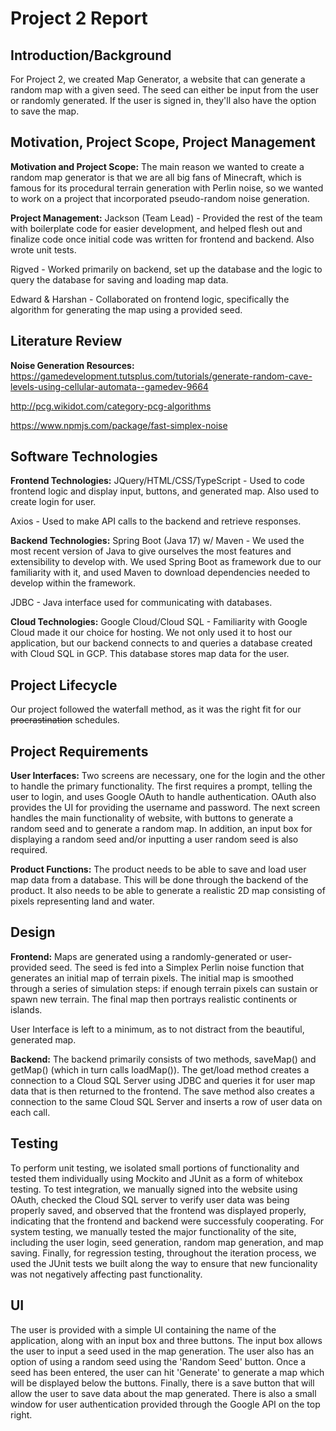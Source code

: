 # Project 2 Report

## Introduction/Background
For Project 2, we created Map Generator, a website that can generate a random map with a given seed. The seed can either be input from the user or randomly generated. If the user is signed in, they'll also have the option to save the map.

## Motivation, Project Scope, Project Management
**Motivation and Project Scope:**
The main reason we wanted to create a random map generator is that we are all big fans of Minecraft, which is famous for its procedural terrain generation with Perlin noise, so we wanted to work on a project that incorporated pseudo-random noise generation.

**Project Management:**
Jackson (Team Lead) - Provided the rest of the team with boilerplate code for easier development, and helped flesh out and finalize code once initial code was written for frontend and backend. Also wrote unit tests.

Rigved - Worked primarily on backend, set up the database and the logic to query the database for saving and loading map data.

Edward & Harshan - Collaborated on frontend logic, specifically the algorithm for generating the map using a provided seed.

## Literature Review
**Noise Generation Resources:**
https://gamedevelopment.tutsplus.com/tutorials/generate-random-cave-levels-using-cellular-automata--gamedev-9664

http://pcg.wikidot.com/category-pcg-algorithms

https://www.npmjs.com/package/fast-simplex-noise

## Software Technologies
**Frontend Technologies:**
JQuery/HTML/CSS/TypeScript - Used to code frontend logic and display input, buttons, and generated map. Also used to create login for user.

Axios - Used to make API calls to the backend and retrieve responses.

**Backend Technologies:**
Spring Boot (Java 17) w/ Maven - We used the most recent version of Java to give ourselves the most features and extensibility to develop with. We used Spring Boot as framework due to our familiarity with it, and used Maven to download dependencies needed to develop within the framework.

JDBC - Java interface used for communicating with databases.

**Cloud Technologies:**
Google Cloud/Cloud SQL - Familiarity with Google Cloud made it our choice for hosting. We not only used it to host our application, but our backend connects to and queries a database created with Cloud SQL in GCP. This database stores map data for the user.


## Project Lifecycle
Our project followed the waterfall method, as it was the right fit for our ~~procrastination~~ schedules.

## Project Requirements

**User Interfaces:**
Two screens are necessary, one for the login and the other to handle the primary functionality. The first requires a prompt, telling the user to login, and uses Google OAuth to handle authentication. OAuth also provides the UI for providing the username and password. The next screen handles the main functionality of website, with buttons to generate a random seed and to generate a random map. In addition, an input box for displaying a random seed and/or inputting a user random seed is also required.

**Product Functions:**
The product needs to be able to save and load user map data from a database. This will be done through the backend of the product. It also needs to be able to generate a realistic 2D map consisting of pixels representing land and water.

## Design
**Frontend:**
Maps are generated using a randomly-generated or user-provided seed. The seed is fed into a Simplex Perlin noise function that generates an initial map of terrain pixels. The initial map is smoothed through a series of simulation steps: if enough terrain pixels can sustain or spawn new terrain. The final map then portrays realistic continents or islands.

User Interface is left to a minimum, as to not distract from the beautiful, generated map.

**Backend:**
The backend primarily consists of two methods, saveMap() and getMap() (which in turn calls loadMap()). The get/load method creates a connection to a Cloud SQL Server using JDBC and queries it for user map data that is then returned to the frontend. The save method also creates a connection to the same Cloud SQL Server and inserts a row of user data on each call.

## Testing

To perform unit testing, we isolated small portions of functionality and tested them individually using Mockito and JUnit as a form of whitebox testing. To test integration, we manually signed into the website using OAuth, checked the Cloud SQL server to verify user data was being properly saved, and observed that the frontend was displayed properly, indicating that the frontend and backend were successfuly cooperating. For system testing, we manually tested the major functionality of the site, including the user login, seed generation, random map generation, and map saving. Finally, for regression testing, throughout the iteration process, we used the JUnit tests we built along the way to ensure that new funcionality was not negatively affecting past functionality.

## UI

The user is provided with a simple UI containing the name of the application, along with an input box and three buttons. The input box allows the user to input a seed used in the map generation. The user also has an option of using a random seed using the 'Random Seed' button. Once a seed has been entered, the user can hit 'Generate' to generate a map which will be displayed below the buttons. Finally, there is a save button that will allow the user to save data about the map generated. There is also a small window for user authentication provided through the Google API on the top right.